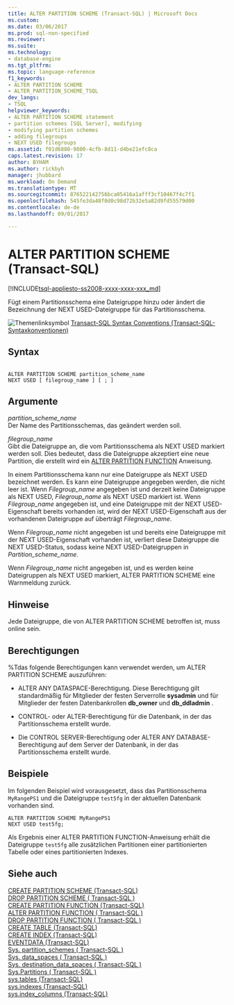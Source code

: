 ```yaml
---
title: ALTER PARTITION SCHEME (Transact-SQL) | Microsoft Docs
ms.custom: 
ms.date: 03/06/2017
ms.prod: sql-non-specified
ms.reviewer: 
ms.suite: 
ms.technology:
- database-engine
ms.tgt_pltfrm: 
ms.topic: language-reference
f1_keywords:
- ALTER PARTITION SCHEME
- ALTER_PARTITION_SCHEME_TSQL
dev_langs:
- TSQL
helpviewer_keywords:
- ALTER PARTITION SCHEME statement
- partition schemes [SQL Server], modifying
- modifying partition schemes
- adding filegroups
- NEXT USED filegroups
ms.assetid: f01d6880-9800-4cfb-8d11-d4be21efc8ca
caps.latest.revision: 17
author: BYHAM
ms.author: rickbyh
manager: jhubbard
ms.workload: On Demand
ms.translationtype: MT
ms.sourcegitcommit: 876522142756bca05416a1afff3cf10467f4c7f1
ms.openlocfilehash: 545fe3da48f0d0c98d72b32e5a82d9fd55579d00
ms.contentlocale: de-de
ms.lasthandoff: 09/01/2017

---
```

# <a name="alter-partition-scheme-transact-sql"></a>ALTER PARTITION SCHEME (Transact-SQL)
[!INCLUDE[tsql-appliesto-ss2008-xxxx-xxxx-xxx_md](../../includes/tsql-appliesto-ss2008-xxxx-xxxx-xxx-md.md)]

  Fügt einem Partitionsschema eine Dateigruppe hinzu oder ändert die Bezeichnung der NEXT USED-Dateigruppe für das Partitionsschema.  
  
 ![Themenlinksymbol](../../database-engine/configure-windows/media/topic-link.gif "Topic link icon") [Transact-SQL Syntax Conventions (Transact-SQL-Syntaxkonventionen)](../../t-sql/language-elements/transact-sql-syntax-conventions-transact-sql.md)  
  
## <a name="syntax"></a>Syntax  
  
```  
  
ALTER PARTITION SCHEME partition_scheme_name   
NEXT USED [ filegroup_name ] [ ; ]  
```  
  
## <a name="arguments"></a>Argumente  
 *partition_scheme_name*  
 Der Name des Partitionsschemas, das geändert werden soll.  
  
 *filegroup_name*  
 Gibt die Dateigruppe an, die vom Partitionsschema als NEXT USED markiert werden soll. Dies bedeutet, dass die Dateigruppe akzeptiert eine neue Partition, die erstellt wird ein [ALTER PARTITION FUNCTION](../../t-sql/statements/alter-partition-function-transact-sql.md) Anweisung.  
  
 In einem Partitionsschema kann nur eine Dateigruppe als NEXT USED bezeichnet werden. Es kann eine Dateigruppe angegeben werden, die nicht leer ist. Wenn *Filegroup_name* angegeben ist und derzeit keine Dateigruppe als NEXT USED, *Filegroup_name* als NEXT USED markiert ist. Wenn *Filegroup_name* angegeben ist, und eine Dateigruppe mit der NEXT USED-Eigenschaft bereits vorhanden ist, wird der NEXT USED-Eigenschaft aus der vorhandenen Dateigruppe auf überträgt *Filegroup_name*.  
  
 Wenn *Filegroup_name* nicht angegeben ist und bereits eine Dateigruppe mit der NEXT USED-Eigenschaft vorhanden ist, verliert diese Dateigruppe die NEXT USED-Status, sodass keine NEXT USED-Dateigruppen in *Partition_scheme_name*.  
  
 Wenn *Filegroup_name* nicht angegeben ist, und es werden keine Dateigruppen als NEXT USED markiert, ALTER PARTITION SCHEME eine Warnmeldung zurück.  
  
## <a name="remarks"></a>Hinweise  
 Jede Dateigruppe, die von ALTER PARTITION SCHEME betroffen ist, muss online sein.  
  
## <a name="permissions"></a>Berechtigungen  
 %Tdas folgende Berechtigungen kann verwendet werden, um ALTER PARTITION SCHEME auszuführen:  
  
-   ALTER ANY DATASPACE-Berechtigung. Diese Berechtigung gilt standardmäßig für Mitglieder der festen Serverrolle **sysadmin** und für Mitglieder der festen Datenbankrollen **db_owner** und **db_ddladmin** .  
  
-   CONTROL- oder ALTER-Berechtigung für die Datenbank, in der das Partitionsschema erstellt wurde.  
  
-   Die CONTROL SERVER-Berechtigung oder ALTER ANY DATABASE-Berechtigung auf dem Server der Datenbank, in der das Partitionsschema erstellt wurde.  
  
## <a name="examples"></a>Beispiele  
 Im folgenden Beispiel wird vorausgesetzt, dass das Partitionsschema `MyRangePS1` und die Dateigruppe `test5fg` in der aktuellen Datenbank vorhanden sind.  
  
```  
ALTER PARTITION SCHEME MyRangePS1  
NEXT USED test5fg;  
```  
  
 Als Ergebnis einer ALTER PARTITION FUNCTION-Anweisung erhält die Dateigruppe `test5fg` alle zusätzlichen Partitionen einer partitionierten Tabelle oder eines partitionierten Indexes.  
  
## <a name="see-also"></a>Siehe auch  
 [CREATE PARTITION SCHEME &#40;Transact-SQL&#41;](../../t-sql/statements/create-partition-scheme-transact-sql.md)   
 [DROP PARTITION SCHEME &#40; Transact-SQL &#41;](../../t-sql/statements/drop-partition-scheme-transact-sql.md)   
 [CREATE PARTITION FUNCTION &#40;Transact-SQL&#41;](../../t-sql/statements/create-partition-function-transact-sql.md)   
 [ALTER PARTITION FUNCTION &#40; Transact-SQL &#41;](../../t-sql/statements/alter-partition-function-transact-sql.md)   
 [DROP PARTITION FUNCTION &#40; Transact-SQL &#41;](../../t-sql/statements/drop-partition-function-transact-sql.md)   
 [CREATE TABLE &#40;Transact-SQL&#41;](../../t-sql/statements/create-table-transact-sql.md)   
 [CREATE INDEX &#40;Transact-SQL&#41;](../../t-sql/statements/create-index-transact-sql.md)   
 [EVENTDATA &#40;Transact-SQL&#41;](../../t-sql/functions/eventdata-transact-sql.md)   
 [Sys. partition_schemes &#40; Transact-SQL &#41;](../../relational-databases/system-catalog-views/sys-partition-schemes-transact-sql.md)   
 [Sys. data_spaces &#40; Transact-SQL &#41;](../../relational-databases/system-catalog-views/sys-data-spaces-transact-sql.md)   
 [Sys. destination_data_spaces &#40; Transact-SQL &#41;](../../relational-databases/system-catalog-views/sys-destination-data-spaces-transact-sql.md)   
 [Sys.Partitions &#40; Transact-SQL &#41;](../../relational-databases/system-catalog-views/sys-partitions-transact-sql.md)   
 [sys.tables &#40;Transact-SQL&#41;](../../relational-databases/system-catalog-views/sys-tables-transact-sql.md)   
 [sys.indexes &#40;Transact-SQL&#41;](../../relational-databases/system-catalog-views/sys-indexes-transact-sql.md)   
 [sys.index_columns &#40;Transact-SQL&#41;](../../relational-databases/system-catalog-views/sys-index-columns-transact-sql.md)  
  
  

